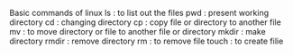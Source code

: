 Basic commands of linux
ls : to list out the files
pwd : present working directory
cd  : changing directory 
cp  : copy file or directory to  another file
mv  : to move directory or file to another file or directory
mkdir : make directory
rmdir : remove directory
rm   : to remove  file 
touch : to create filie